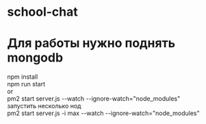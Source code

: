# school-chat
# Для работы нужно поднять mongodb
npm install   
npm run start   
or   
pm2 start server.js --watch --ignore-watch="node_modules"   
запустить несколько нод   
pm2 start server.js -i max --watch --ignore-watch="node_modules"

